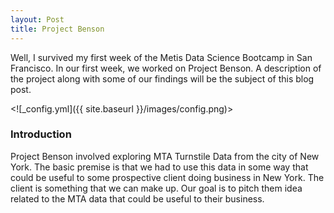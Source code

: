 ```yaml
---
layout: Post
title: Project Benson
---
```


Well, I survived my first week of the Metis Data Science Bootcamp in San Francisco.  In our first week, we worked on Project Benson.  A description of the project along with some of our findings will be the subject of this blog post.  

<![_config.yml]({{ site.baseurl }}/images/config.png)>

### Introduction

Project Benson involved exploring MTA Turnstile Data from the city of New York.  The basic premise is that we had to use this data in some way that could be useful to some prospective client doing business in New York.  The client is something that we can make up.  Our goal is to pitch them idea related to the MTA data that could be useful to their business.  
